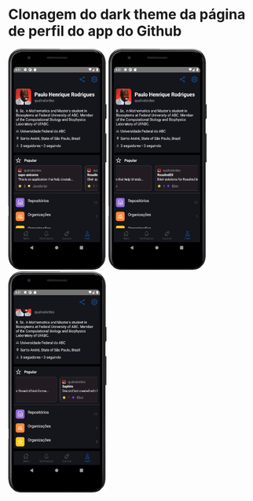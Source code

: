 # Clonagem do dark theme da página de perfil do app do Github

<img src='/screenshots/screenshot1.png' width=200 height=450 /> <img src='/screenshots/screenshot2.png' width=200 height=450 /> <img src='/screenshots/screenshot3.png' width=200 height=450 />